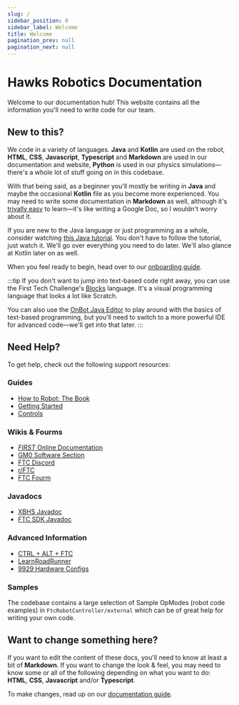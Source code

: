 ```yaml
---
slug: /
sidebar_position: 0
sidebar_label: Welcome
title: Welcome
pagination_prev: null
pagination_next: null
---
```


# Hawks Robotics Documentation

Welcome to our documentation hub! This website contains all the information you'll need to write code for our team.

## New to this?

We code in a variety of languages. **Java** and **Kotlin** are used on the robot, **HTML**, **CSS**, **Javascript**, **Typescript** and **Markdown** are used in our documentation and website, **Python** is used in our physics simulations&mdash;there's a whole lot of stuff going on in this codebase. 

With that being said, as a beginner you'll mostly be writing in **Java** and maybe the occasional **Kotlin** file as you become more experienced. You may need to write some documentation in **Markdown** as well, although it's [trivally easy](https://www.markdownguide.org/basic-syntax/) to learn&mdash;it's like writing a Google Doc, so I wouldn't worry about it.

If you are new to the Java language or just programming as a whole, consider watching [this Java tutorial](https://www.youtube.com/watch?v=eIrMbAQSU34). You don't have to follow the tutorial, just watch it. We'll go over everything you need to do later. We'll also glance at Kotlin later on as well.

When you feel ready to begin, head over to our [onboarding guide](/getting-started/download).

:::tip
If you don't want to jump into text-based code right away, you can use the First Tech Challenge's [Blocks](https://github.com/FIRST-Tech-Challenge/FtcRobotController/wiki/Blocks-Tutorial) language. It's a visual programming language that looks a lot like Scratch.

You can also use the [OnBot Java Editor](https://github.com/FIRST-Tech-Challenge/FtcRobotController/wiki/OnBot-Java-Tutorial) to play around with the basics of text-based programming, but you'll need to switch to a more powerful IDE for advanced code&mdash;we'll get into that later.
:::

## Need Help?
To get help, check out the following support resources:

### Guides
* [How to Robot: The Book](/theBook.pdf)
* [Getting Started](/getting-started/Download)
* [Controls](https://xaverianteamrobotics.github.io/FtcRobotController/controls/)

### Wikis & Fourms
* [*FIRST* Online Documentation](https://github.com/FIRST-Tech-Challenge/FtcRobotController/wiki)
* [GM0 Software Section](https://gm0.org/en/latest/docs/software/index.html)
* [FTC Discord](https://discord.gg/first-tech-challenge)
* [r/FTC](https://www.reddit.com/r/FTC/)
* [FTC Fourm](https://ftc-community.firstinspires.org/)

### Javadocs
* [XBHS Javadoc](https://robotics.xbhs.net/javadoc)
* [FTC SDK Javadoc](https://javadoc.io/doc/org.firstinspires.ftc)

### Advanced Information
* [CTRL + ALT + FTC](https://www.ctrlaltftc.com/)
* [LearnRoadRunner](https://learnroadrunner.com/)
* [9929 Hardware Configs](https://ftc9929.com/2019/12/16/stress-free-ftc-hardware-configurations/)


### Samples

The codebase contains a large selection of Sample OpModes (robot code examples) in `FtcRobotController/external` which can be of great help for writing your own code.

## Want to change something here?
If you want to edit the content of these docs, you'll need to know at least a bit of **Markdown**. If you want to change the look & feel, you may need to know some or all of the following depending on what you want to do: **HTML**, **CSS**, **Javascript** and/or **Typescript**.

To make changes, read up on our [documentation guide](/documentation-maintenance).
